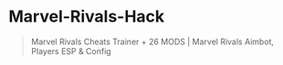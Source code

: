 # Marvel-Rivals-Hack
> Marvel Rivals Cheats Trainer + 26 MODS | Marvel Rivals Aimbot, Players ESP &amp; Config
